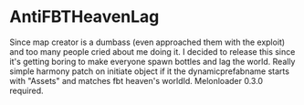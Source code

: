 # AntiFBTHeavenLag
Since map creator is a dumbass (even approached them with the exploit) and too many people cried about me doing it. I decided to release this since it's getting boring to make everyone spawn bottles and lag the world. Really simple harmony patch on initiate object if it the dynamicprefabname starts with "Assets" and matches fbt heaven's worldId. Melonloader 0.3.0 required.
